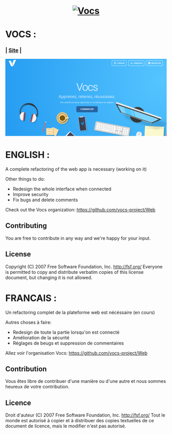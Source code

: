 <h1 style="text-align: center;">
    <a href="https://vocs.lebarillier.fr/homepage">
        <img src="/vue-vocs/src/assets/logoFlat.png" alt="Vocs" width="100">
    </a>
</h1>

# VOCS :

### | [Site](https://vocs.lebarillier.fr/homepage) |

<img src="/vue-vocs/src/assets/HomepageScreenshot.png" alt="Vocs" width="650">

# ENGLISH :

A complete refactoring of the web app is necessary (working on it)

Other things to do:

* Redesign the whole interface when connected
* Improve security
* Fix bugs and delete comments

Check out the Vocs organization: https://github.com/vocs-project/Web

## Contributing

You are free to contribute in any way and we're happy for your input.

## License

Copyright (C) 2007 Free Software Foundation, Inc. <http://fsf.org/>
Everyone is permitted to copy and distribute verbatim copies
of this license document, but changing it is not allowed.

# FRANCAIS :

Un refactoring complet de la plateforme web est nécéssaire (en cours)

Autres choses à faire:

* Redesign de toute la partie lorsqu'on est connecté
* Amélioration de la sécurité
* Réglages de beugs et suppression de commentaires

Allez voir l'organisation Vocs: https://github.com/vocs-project/Web

## Contribution

Vous êtes libre de contribuer d'une manière ou d'une autre et nous sommes heureux de votre contribution.

## Licence

Droit d'auteur (C) 2007 Free Software Foundation, Inc. <http://fsf.org/>
Tout le monde est autorisé à copier et à distribuer des copies textuelles
de ce document de licence, mais le modifier n'est pas autorisé.
